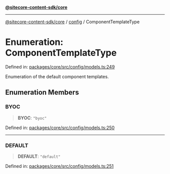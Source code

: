 [**@sitecore-content-sdk/core**](../../README.md)

***

[@sitecore-content-sdk/core](../../README.md) / [config](../README.md) / ComponentTemplateType

# Enumeration: ComponentTemplateType

Defined in: [packages/core/src/config/models.ts:249](https://github.com/Sitecore/content-sdk/blob/6011964d1f248a508bbfba336ef2d9fbb216116e/packages/core/src/config/models.ts#L249)

Enumeration of the default component templates.

## Enumeration Members

### BYOC

> **BYOC**: `"byoc"`

Defined in: [packages/core/src/config/models.ts:250](https://github.com/Sitecore/content-sdk/blob/6011964d1f248a508bbfba336ef2d9fbb216116e/packages/core/src/config/models.ts#L250)

***

### DEFAULT

> **DEFAULT**: `"default"`

Defined in: [packages/core/src/config/models.ts:251](https://github.com/Sitecore/content-sdk/blob/6011964d1f248a508bbfba336ef2d9fbb216116e/packages/core/src/config/models.ts#L251)
